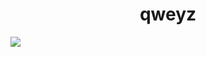 <h1 align="center">qweyz</h1>
<a href="https://discord.com/users/1252070260451053633"><img src="https://lanyard.cnrad.dev/api/1252070260451053633?theme=light" /></a>
